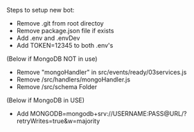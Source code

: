 Steps to setup new bot:
- Remove .git from root directoy
- Remove package.json file if exists
- Add .env and .envDev
- Add TOKEN=12345 to both .env's

(Below if MongoDB NOT in use)
- Remove "mongoHandler" in src/events/ready/03services.js
- Remove /src/handlers/mongoHandler.js
- Remove /src/schema Folder

(Below if MongoDB in USE)
- Add MONGODB=mongodb+srv://USERNAME:PASS@URL/?retryWrites=true&w=majority